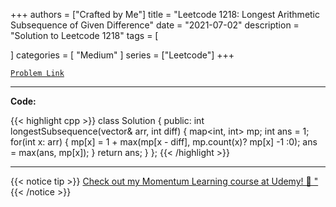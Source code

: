 
+++
authors = ["Crafted by Me"]
title = "Leetcode 1218: Longest Arithmetic Subsequence of Given Difference"
date = "2021-07-02"
description = "Solution to Leetcode 1218"
tags = [
    
]
categories = [
    "Medium"
]
series = ["Leetcode"]
+++



[`Problem Link`](https://leetcode.com/problems/longest-arithmetic-subsequence-of-given-difference/description/)

---

**Code:**

{{< highlight cpp >}}
class Solution {
public:
    int longestSubsequence(vector<int>& arr, int diff) {
        map<int, int> mp;
        int ans = 1;
        for(int x: arr) {
            mp[x] = 1 + max(mp[x - diff], mp.count(x)? mp[x] -1 :0);
            ans = max(ans, mp[x]);
        }
        return ans;
    }
};
{{< /highlight >}}



---



{{< notice tip >}}
[Check out my Momentum Learning course at Udemy! 🚀 "](https://www.udemy.com/course/blind-75-the-data-structures-and-algorithms-essentials/)
{{< /notice >}}

